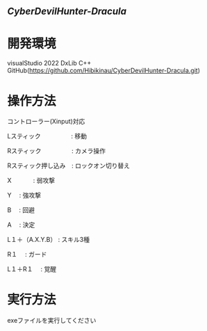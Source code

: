 ## _CyberDevilHunter-Dracula_

# 開発環境
visualStudio 2022
DxLib
C++
GitHub(https://github.com/Hibikinau/CyberDevilHunter-Dracula.git)

# 操作方法
コントローラー(Xinput)対応

Lスティック　　　　　: 移動

Rスティック　　　　　: カメラ操作

Rスティック押し込み　: ロックオン切り替え

X　		　　 : 弱攻撃

Y　		     : 強攻撃

B　		     : 回避

A　		     : 決定

L１＋（A.X.Y.B）     : スキル3種

R１　		     : ガード

L１＋R１　	     : 覚醒

# 実行方法
exeファイルを実行してください